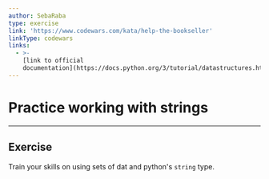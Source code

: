 ```yaml
---
author: SebaRaba
type: exercise
link: 'https://www.codewars.com/kata/help-the-bookseller'
linkType: codewars
links:
  - >-
    [link to official
    documentation](https://docs.python.org/3/tutorial/datastructures.html){website}
---
```


# Practice working with strings


---

## Exercise

Train your skills on using sets of dat and python's `string` type.
 
